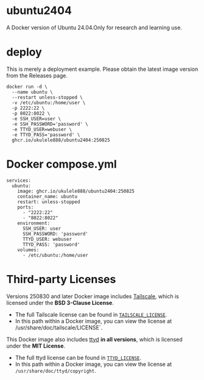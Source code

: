 # ubuntu2404
A Docker version of Ubuntu 24.04.Only for research and learning use.

# deploy
This is merely a deployment example. Please obtain the latest image version from the Releases page.
```
docker run -d \
  --name ubuntu \
  --restart unless-stopped \
  -v /etc/ubuntu:/home/user \
  -p 2222:22 \
  -p 8022:8022 \
  -e SSH_USER=user \
  -e SSH_PASSWORD='password' \
  -e TTYD_USER=webuser \
  -e TTYD_PASS='password' \
  ghcr.io/ukulele888/ubuntu2404:250825
```

# Docker compose.yml
```
services:
  ubuntu:
    image: ghcr.io/ukulele888/ubuntu2404:250825
    container_name: ubuntu
    restart: unless-stopped
    ports:
      - "2222:22"
      - "8022:8022"
    environment:
      SSH_USER: user
      SSH_PASSWORD: 'password'
      TTYD_USER: webuser
      TTYD_PASS: 'password'
    volumes:
      - /etc/ubuntu:/home/user
```

# Third-party Licenses

Versions 250830 and later Docker image includes [Tailscale](https://tailscale.com/), which is licensed under the **BSD 3-Clause License**.

- The full Tailscale license can be found in [`TAILSCALE_LICENSE`](./TAILSCALE_LICENSE).
- In this path within a Docker image, you can view the license at /usr/share/doc/tailscale/LICENSE`.

This Docker image also includes [ttyd](https://github.com/tsl0922/ttyd) **in all versions**, which is licensed under the **MIT License**.

- The full ttyd license can be found in [`TTYD_LICENSE`](./TTYD_LICENSE).
- In this path within a Docker image, you can view the license at `/usr/share/doc/ttyd/copyright`.
